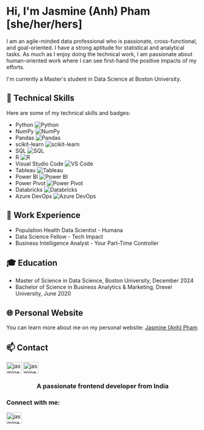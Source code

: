 # Hi, I'm Jasmine (Anh) Pham [she/her/hers]

I am an agile-minded data professional who is passionate, cross-functional, and goal-oriented. I have a strong aptitude for statistical and analytical tasks. As much as I enjoy doing the technical work, I am passionate about human-oriented work where I can see first-hand the positive impacts of my efforts.

I'm currently a Master's student in Data Science at Boston University.

## 🧰 Technical Skills

Here are some of my technical skills and badges:

- Python ![Python](https://img.shields.io/badge/Python-Proficient-blue)
- NumPy ![NumPy](https://img.shields.io/badge/NumPy-Proficient-blue)
- Pandas ![Pandas](https://img.shields.io/badge/Pandas-Proficient-blue)
- scikit-learn ![scikit-learn](https://img.shields.io/badge/scikit--learn-Proficient-blue)
- SQL ![SQL](https://www.svgrepo.com/show/303229/microsoft-sql-server-logo.svg)
- R ![R](https://img.shields.io/badge/R-Proficient-blue)
- Visual Studio Code ![VS Code](https://img.shields.io/badge/VS%20Code-Proficient-blue)
- Tableau ![Tableau](https://img.shields.io/badge/Tableau-Proficient-blue)
- Power BI ![Power BI](https://img.shields.io/badge/Power%20BI-Proficient-blue)
- Power Pivot ![Power Pivot](https://img.shields.io/badge/Power%20Pivot-Proficient-blue)
- Databricks ![Databricks](https://img.shields.io/badge/Databricks-Proficient-blue)
- Azure DevOps ![Azure DevOps](https://img.shields.io/badge/Azure_DevOps-0078D7?style=for-the-badge&logo=azure-devops&logoColor=white)

## 💼 Work Experience
- Population Health Data Scientist - Humana
- Data Science Fellow - Tech Impact
- Business Intelligence Analyst - Your Part-Time Controller

## 🎓 Education

- Master of Science in Data Science, Boston University, December 2024
- Bachelor of Science in Business Analytics & Marketing, Drexel University, June 2020

## 🌐 Personal Website

You can learn more about me on my personal website: [Jasmine (Anh) Pham]([https://www.yourwebsite.com](https://jasmine-pham.wixsite.com/home))

## 📫 Contact
<a href="jasmine.pham97@gmail.com" target="blank"><img align="center" src="https://img.shields.io/badge/Gmail-D14836?style=for-the-badge&logo=gmail&logoColor=white" alt="jasmine-pham" height="30" width="40" /></a>
<a href="https://linkedin.com/in/jasmine-pham" target="blank"><img align="center" src="https://raw.githubusercontent.com/rahuldkjain/github-profile-readme-generator/master/src/images/icons/Social/linked-in-alt.svg" alt="jasmine-pham" height="30" width="40" /></a>

<h3 align="center">A passionate frontend developer from India</h3>

<h3 align="left">Connect with me:</h3>
<p align="left">
<a href="https://linkedin.com/in/jasmine-pham" target="blank"><img align="center" src="https://raw.githubusercontent.com/rahuldkjain/github-profile-readme-generator/master/src/images/icons/Social/linked-in-alt.svg" alt="jasmine-pham" height="30" width="40" /></a>
</p>

